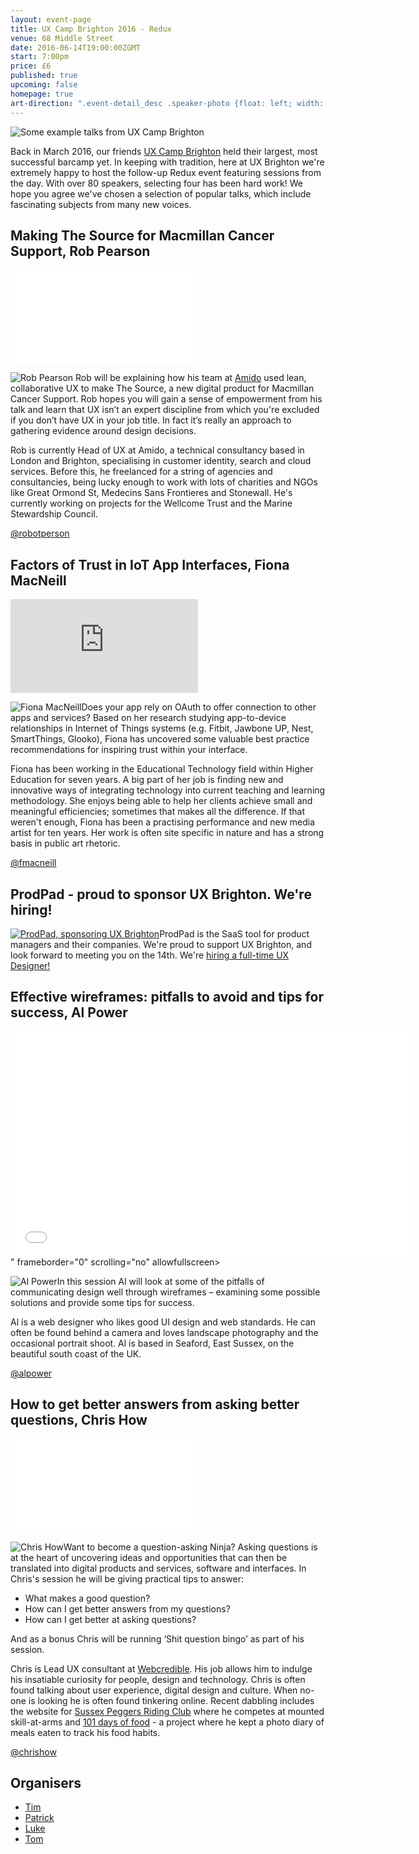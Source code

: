 ```yaml
---
layout: event-page  
title: UX Camp Brighton 2016 - Redux
venue: 68 Middle Street
date: 2016-06-14T19:00:00ZGMT
start: 7:00pm
price: £6 
published: true
upcoming: false
homepage: true
art-direction: ".event-detail_desc .speaker-photo {float: left; width: 20%; border-left: 0; border-top-width: 0.4rem} @media (max-width: 64rem) {.event-detail_desc .promo-image{width: 100%;} .event-detail_desc .speaker-photo{width: 50%;}} @media (min-width: 65rem) {.event-detail_desc .promo-image {width: 100%;}} .promo-image {margin: 0; padding: 0; border: 0}"
---
```

<img alt="Some example talks from UX Camp Brighton" src="http://www.uxcampbrighton.org/wp-content/uploads/2016/01/15618576820_9ddb6931d3_k-min.jpg" class="promo-image">

Back in March 2016, our friends [UX Camp Brighton](http://www.uxcampbrighton.org/) held their largest, most successful barcamp yet. In keeping with tradition, here at UX Brighton we're extremely happy to host the follow-up Redux event featuring sessions from the day. With over 80 speakers, selecting four has been hard work! We hope you agree we've chosen a selection of popular talks, which include fascinating subjects from many new voices.

## Making The Source for Macmillan Cancer Support, Rob Pearson

<div class="responsive-height-limiter"><div class="embed-container vga"><iframe src="//www.slideshare.net/slideshow/embed_code/key/7eXN6XVJxjhS42" frameborder="0" scrolling="no" allowfullscreen></iframe></div></div>

<img alt="Rob Pearson" src="../portraits/rob-pearson.png" class="speaker-photo"> Rob will be explaining how his team at [Amido](https://www.amido.com/) used lean, collaborative UX to make The Source, a new digital product for Macmillan Cancer Support. Rob hopes you will gain a sense of empowerment from his talk and learn that UX isn’t an expert discipline from which you're excluded if you don’t have UX in your job title. In fact it’s really an approach to gathering evidence around design decisions.

Rob is currently Head of UX at Amido, a technical consultancy based in London and Brighton, specialising in customer identity, search and cloud services. Before this, he freelanced for a string of agencies and consultancies, being lucky enough to work with lots of charities and NGOs like Great Ormond St, Medecins Sans Frontieres and Stonewall. He's currently working on projects for the Wellcome Trust and the Marine Stewardship Council.

[@robotperson](http://twitter.com/robotperson)

## Factors of Trust in IoT App Interfaces, Fiona MacNeill

<div class="responsive-height-limiter"><div class="embed-container vga"><iframe src="https://player.vimeo.com/video/160628235" frameborder="0" scrolling="no" allowfullscreen></iframe></div></div>

<img alt="Fiona MacNeill" src="../portraits/fiona-macneill.jpeg" class="speaker-photo">Does your app rely on OAuth to offer connection to other apps and services? Based on her research studying app-to-device relationships in Internet of Things systems (e.g. Fitbit, Jawbone UP, Nest, SmartThings, Glooko), Fiona has uncovered some valuable best practice recommendations for inspiring trust within your interface.

Fiona has been working in the Educational Technology field within Higher Education for seven years. A big part of her job is finding new and innovative ways of integrating technology into current teaching and learning methodology. She enjoys being able to help her clients achieve small and meaningful efficiencies; sometimes that makes all the difference. If that weren't enough, Fiona has been a practising performance and new media artist for ten years. Her work is often site specific in nature and has a strong basis in public art rhetoric.

[@fmacneill](http://twitter.com/fmacneill)

## ProdPad - proud to sponsor UX Brighton. We're hiring!
<a href='https://www.prodpad.com/join-us/'><img alt="ProdPad, sponsoring UX Brighton" src="../assets/prodpad-2000px.png" class="speaker-photo"></a>ProdPad is the SaaS tool for product managers and their companies.  We're proud to support UX Brighton, and look forward to meeting you on the 14th. We're [hiring a full-time UX Designer!](https://www.prodpad.com/join-us/)

## Effective wireframes: pitfalls to avoid and tips for success, Al Power

<div class="responsive-height-limiter"><div class="embed-container vga"><iframe src="<iframe src="https://player.vimeo.com/video/170385312" width="640" height="360" frameborder="0" webkitallowfullscreen mozallowfullscreen allowfullscreen></iframe>" frameborder="0" scrolling="no" allowfullscreen></iframe></div></div>

<img alt="Al Power" src="../portraits/al-power.jpg" class="speaker-photo">In this session Al will look at some of the pitfalls of communicating design well through wireframes – examining some possible solutions and provide some tips for success.

Al is a web designer who likes good UI design and web standards. He can often be found behind a camera and loves landscape photography and the occasional portrait shoot. Al is based in Seaford, East Sussex, on the beautiful south coast of the UK.

[@alpower](http://twitter.com/alpower) 

## How to get better answers from asking better questions, Chris How

<div class="responsive-height-limiter"><div class="embed-container vga"><iframe src="//www.slideshare.net/slideshow/embed_code/key/6hlBtBtrpls7nk" frameborder="0" scrolling="no" allowfullscreen></iframe></div></div>


<img alt="Chris How" src="../portraits/chris-how.png" class="speaker-photo">Want to become a question-asking Ninja? Asking questions is at the heart of uncovering ideas and opportunities that can then be translated into digital products and services, software and interfaces. In Chris's session he will be giving practical tips to answer:
- What makes a good question?
- How can I get better answers from my questions?
- How can I get better at asking questions?

And as a bonus Chris will be running ‘Shit question bingo’ as part of his session.

Chris is Lead UX consultant at [Webcredible](http://webcredible.com). His job allows him to indulge his insatiable curiosity for people, design and technology. Chris is often found talking about user experience, digital design and culture. When no-one is looking he is often found tinkering online. Recent dabbling includes the website for [Sussex Peggers Riding Club](http://www.sussexpeggers.com/) where he competes at mounted skill-at-arms and [101 days of food](http://www.chrishow.co.uk/101daysoffood/whatiate.xml) - a project where he kept a photo diary of meals eaten to track his food habits.

[@chrishow](http://twitter.com/chrishow)

## Organisers

- <a href="http://uxbrighton.org.uk/about/#tim">Tim</a>
- <a href="http://uxbrighton.org.uk/about/#patrick">Patrick</a>
- <a href="http://uxbrighton.org.uk/about/#luke">Luke</a>
- <a href="http://uxbrighton.org.uk/about/#tom">Tom</a>

